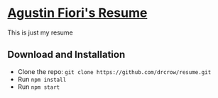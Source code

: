 # [Agustin Fiori's Resume](https://drcrow.github.io/resume/)

This is just my resume

## Download and Installation

* Clone the repo: `git clone https://github.com/drcrow/resume.git`
* Run `npm install` 
* Run `npm start`
